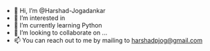 - 👋 Hi, I’m @Harshad-Jogadankar
- 👀 I’m interested in 
- 🌱 I’m currently learning Python
- 💞️ I’m looking to collaborate on ...
- 📫 You can reach out to me by mailing to harshadpjog@gmail.com

<!---
Harshad-Jogadankar/Harshad-Jogadankar is a ✨ special ✨ repository because its `README.md` (this file) appears on your GitHub profile.
You can click the Preview link to take a look at your changes.
--->
